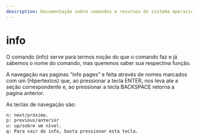 ```yaml
---
description: Documentação sobre comandos e recursos do sistema operacional
---
```


# info

O comando (info) serve para termos noção do que o comando faz e  já sabemos o nome do comando, mas queremos saber sua respectiva função.&#x20;

A navegação nas paginas “info pages” e feita através de nomes marcados com um (Hipertextos) que, ao pressionar a tecla ENTER, nos leva ate a seção correspondente e, ao pressionar a tecla BACKSPACE retorna a pagina anterior.&#x20;

As teclas de navegação são:&#x20;

```bash
n: next/próximo.
p: previous/anterior
u: up/sobre um nível.
q: Para sair do info, basta pressionar esta tecla.
```
